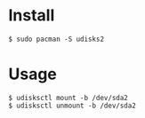 # Install
```
$ sudo pacman -S udisks2
```

# Usage
```
$ udisksctl mount -b /dev/sda2
$ udisksctl unmount -b /dev/sda2
```
